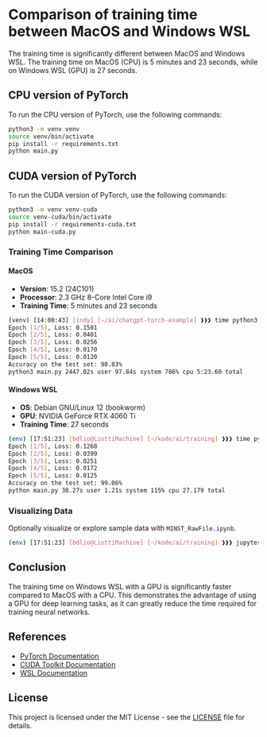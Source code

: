 # Comparison of training time between MacOS and Windows WSL

The training time is significantly different between MacOS and Windows WSL. The training time on MacOS (CPU) is 5 minutes and 23 seconds, while on Windows WSL (GPU) is 27 seconds.

## CPU version of PyTorch

To run the CPU version of PyTorch, use the following commands:

```bash
python3 -m venv venv
source venv/bin/activate
pip install -r requirements.txt
python main.py
```

## CUDA version of PyTorch

To run the CUDA version of PyTorch, use the following commands:

```bash
python3 -m venv venv-cuda
source venv-cuda/bin/activate
pip install -r requirements-cuda.txt
python main-cuda.py
```

### Training Time Comparison

#### MacOS

- **Version**: 15.2 (24C101)
- **Processor**: 2.3 GHz 8-Core Intel Core i9
- **Training Time**: 5 minutes and 23 seconds

```bash
(venv) [14:00:43] [indy] [~/ai/chatgpt-torch-example] ❱❱❱ time python3 main.py
Epoch [1/5], Loss: 0.1501
Epoch [2/5], Loss: 0.0401
Epoch [3/5], Loss: 0.0256
Epoch [4/5], Loss: 0.0170
Epoch [5/5], Loss: 0.0120
Accuracy on the test set: 98.83%
python3 main.py 2447.02s user 97.84s system 786% cpu 5:23.60 total
```

#### Windows WSL

- **OS**: Debian GNU/Linux 12 (bookworm)
- **GPU**: NVIDIA GeForce RTX 4060 Ti
- **Training Time**: 27 seconds

```bash
(env) [17:51:23] [bdlio@LiottiMachine] [~/kode/ai/training] ❱❱❱ time python main.py
Epoch [1/5], Loss: 0.1268
Epoch [2/5], Loss: 0.0399
Epoch [3/5], Loss: 0.0251
Epoch [4/5], Loss: 0.0172
Epoch [5/5], Loss: 0.0125
Accuracy on the test set: 99.06%
python main.py 30.27s user 1.21s system 115% cpu 27.179 total
```

### Visualizing Data

Optionally visualize or explore sample data with `MINST_RawFile.ipynb`.

```bash
(env) [17:51:23] [bdlio@LiottiMachine] [~/kode/ai/training] ❱❱❱ jupyter notebook MINST_RawFile.ipynb
```

## Conclusion

The training time on Windows WSL with a GPU is significantly faster compared to MacOS with a CPU. This demonstrates the advantage of using a GPU for deep learning tasks, as it can greatly reduce the time required for training neural networks.

## References

- [PyTorch Documentation](https://pytorch.org/docs/stable/index.html)
- [CUDA Toolkit Documentation](https://docs.nvidia.com/cuda/)
- [WSL Documentation](https://docs.microsoft.com/en-us/windows/wsl/)

## License

This project is licensed under the MIT License - see the [LICENSE](LICENSE) file for details.
